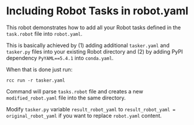 # Including Robot Tasks in robot.yaml

This robot demonstrates how to add all your Robot tasks defined in the `task.robot` file
into `robot.yaml`.

This is basically achieved by (1) adding additional `tasker.yaml` and `tasker.py` files into your existing Robot directory and (2) by adding PyPI dependency `PyYAML==5.4.1` into `conda.yaml`.

When that is done just run:

```shell
rcc run -r tasker.yaml
```

Command will parse `tasks.robot` file and creates a new `modified_robot.yaml` file into the same directory.

Modify `tasker.py` variable `result_robot_yaml` to `result_robot_yaml = original_robot_yaml` if you want to replace `robot.yaml` content.
